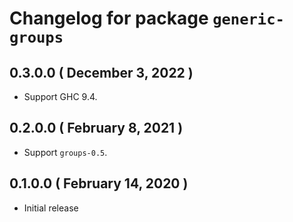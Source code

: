# Changelog for package `generic-groups`

## 0.3.0.0 ( December 3, 2022 )

* Support GHC 9.4.

## 0.2.0.0 ( February 8, 2021 )

* Support `groups-0.5`.

## 0.1.0.0 ( February 14, 2020 )

* Initial release

